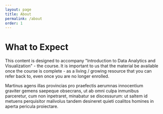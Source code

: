 ```yaml
---
layout: page
title: About
permalink: /about
order: 1
---
```


# What to Expect
This content is designed to accompany "Introduction to Data Analytics and Visualization" - the course. It is important to us that the material be available once the course is complete - as a living / growing resource that you can refer back to, even once you are no longer enrolled. 

Martinus agens illas provincias pro praefectis aerumnas innocentium graviter gemens saepeque obsecrans, ut ab omni culpa inmunibus parceretur, cum non inpetraret, minabatur se discessurum: ut saltem id metuens perquisitor malivolus tandem desineret quieti coalitos homines in aperta pericula proiectare.

